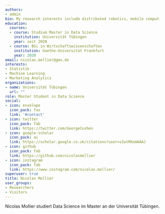 ```yaml
---
authors:
- admin
bio: My research interests include distributed robotics, mobile computing and programmable matter.
education:
  courses:
  - course: Studium Master in Data Science
    institution: Universität Tübingen
    year: seit 2020
  - course: BSc in Wirtschaftswissenschaften
    institution: Goethe-Universität Frankfurt
    year: 2020
email: nicolas.mollier@gmx.de
interests:
- Statistik
- Machine Learning
- Marketing Analytics
organizations:
- name: Universität Tübingen
  url: ""
role: Master Student in Data Science
social:
- icon: envelope
  icon_pack: fas
  link: '#contact'
- icon: twitter
  icon_pack: fab
  link: https://twitter.com/GeorgeCushen
- icon: google-scholar
  icon_pack: ai
  link: https://scholar.google.co.uk/citations?user=sIwtMXoAAAAJ
- icon: github
  icon_pack: fab
  link: https://github.com/nicolasmollier
- icon: instagram
  icon_pack: fab
  link: https://www.instagram.com/nicolas.mollier/
superuser: true
title: Nicolas Mollier
user_groups:
- Researchers
- Visitors
---
```


Nicolas Mollier studiert Data Science im Master an der Universität Tübingen. 
